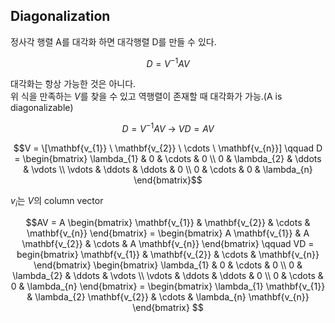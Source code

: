 ## Diagonalization

정사각 행렬 A를 대각화 하면 대각행렬 D를 만들 수 있다.

```math
D = V^{-1}AV
```

대각화는 항상 가능한 것은 아니다.   
위 식을 만족하는 $V$를 찾을 수 있고 역행렬이 존재할 때 대각화가 가능.(A is diagonalizable)   

```math
D = V^{-1}AV \ \to \ VD = AV
```
```math
V = \[\mathbf{v_{1}} \ \mathbf{v_{2}} \ \cdots \ \mathbf{v_{n}}] \qquad D = \begin{bmatrix}
\lambda_{1} & 0 & \cdots & 0 \\
0 & \lambda_{2} & \ddots & \vdots \\
\vdots & \ddots & \ddots & 0 \\
0 & \cdots & 0 & \lambda_{n}
\end{bmatrix}
```

$v_{i}$는 $V$의 column vector

```math
AV = A \begin{bmatrix}
\mathbf{v_{1}} & \mathbf{v_{2}} & \cdots & \mathbf{v_{n}}
\end{bmatrix} = \begin{bmatrix}
A \mathbf{v_{1}} & A \mathbf{v_{2}} & \cdots & A \mathbf{v_{n}}
\end{bmatrix} \qquad VD = begin{bmatrix}
\mathbf{v_{1}} & \mathbf{v_{2}} & \cdots & \mathbf{v_{n}}
\end{bmatrix} \begin{bmatrix}
\lambda_{1} & 0 & \cdots & 0 \\
0 & \lambda_{2} & \ddots & \vdots \\
\vdots & \ddots & \ddots & 0 \\
0 & \cdots & 0 & \lambda_{n}
\end{bmatrix} = \begin{bmatrix}
\lambda_{1} \mathbf{v_{1}} & \lambda_{2} \mathbf{v_{2}} & \cdots & \lambda_{n} \mathbf{v_{n}}
\end{bmatrix}
